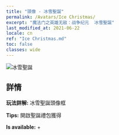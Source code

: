 ```yaml
---
title: "頭像 - 冰雪聖誕"
permalink: /Avatars/Ice Christmas/
excerpt: "魔法门之英雄无敌：战争纪元  冰雪聖誕"
last_modified_at: 2021-06-22
locale: cn
ref: "Ice Christmas.md"
toc: false
classes: wide
---
```

 ![冰雪聖誕](/images/a/avatarFrame_48.png)

## 詳情

 **玩法詳解:** 冰雪聖誕頭像框 

 **Tips:** 開啟聖誕禮包獲得 

 **Is available:**  + 

